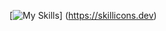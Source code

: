 [![My Skills](https://skillicons.dev/icons?i=arch,js,html,css,discord,idea,debian,kali,linux,docker,git,github,gmail,gradle,gtk,java,js,neovim,vim,npm,obsidian,ps,powershell,pr,pycharm,py,qt,raspberrypi,svg,tailwind,ubuntu,unity,visualstudio,vscode,ae,au,bash,c,cs,cpp,clion,cmake)] (https://skillicons.dev)
